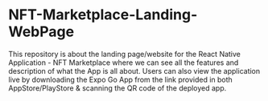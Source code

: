 # NFT-Marketplace-Landing-WebPage
This repository is about the landing page/website for the React Native Application - NFT Marketplace where we can see all the features and description of what the App is all about. Users can also view the application live by downloading the Expo Go App from the link provided in both AppStore/PlayStore &amp; scanning the QR code of the deployed app.
